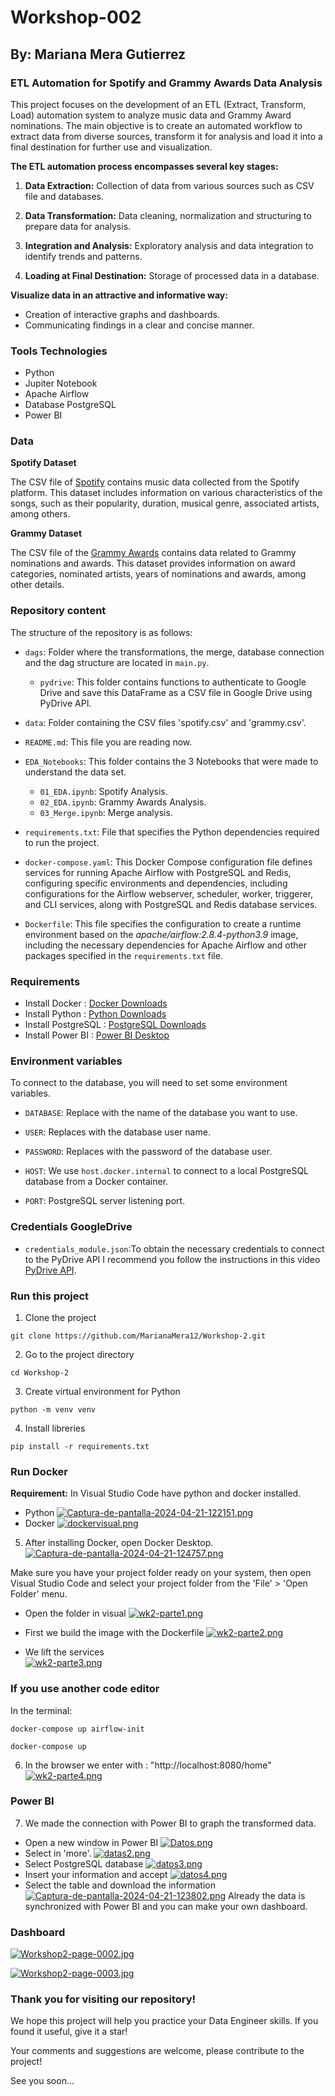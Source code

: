 # Workshop-002 

## By: Mariana Mera Gutierrez 

### ETL Automation for Spotify and Grammy Awards Data Analysis

This project focuses on the development of an ETL (Extract, Transform, Load) automation system to analyze music data and Grammy Award nominations. The main objective is to create an automated workflow to extract data from diverse sources, transform it for analysis and load it into a final destination for further use and visualization.

**The ETL automation process encompasses several key stages:**

1. **Data Extraction:** Collection of data from various sources such as CSV file and databases.

2. **Data Transformation:** Data cleaning, normalization and structuring to prepare data for analysis.

3. **Integration and Analysis:** Exploratory analysis and data integration to identify trends and patterns.

4. **Loading at Final Destination:** Storage of processed data in a database.

**Visualize data in an attractive and informative way:**

- Creation of interactive graphs and dashboards.
- Communicating findings in a clear and concise manner.

### Tools Technologies

- Python 
- Jupiter Notebook
- Apache Airflow
- Database PostgreSQL
- Power BI 

### Data

**Spotify Dataset**

The CSV file of [Spotify](https://www.kaggle.com/datasets/maharshipandya/-spotify-tracks-dataset) contains music data collected from the Spotify platform. This dataset includes information on various characteristics of the songs, such as their popularity, duration, musical genre, associated artists, among others.

**Grammy Dataset**

The CSV file of the [Grammy Awards](https://www.kaggle.com/datasets/unanimad/grammy-awards) contains data related to Grammy nominations and awards. This dataset provides information on award categories, nominated artists, years of nominations and awards, among other details.

### Repository content
The structure of the repository is as follows:

- `dags`: Folder where the transformations, the merge, database connection and the dag structure are located in `main.py`.

    - `pydrive`: This folder contains functions to authenticate to Google Drive and save this DataFrame as a CSV file in Google Drive using PyDrive API.

- `data`: Folder containing the CSV files 'spotify.csv' and 'grammy.csv'.

- `README.md`: This file you are reading now.

- `EDA_Notebooks`: This folder contains the 3 Notebooks that were made to understand the data set.
    - `01_EDA.ipynb`: Spotify Analysis.
    - `02_EDA.ipynb`: Grammy Awards Analysis.
    - `03_Merge.ipynb`: Merge analysis.
    

- `requirements.txt`: File that specifies the Python dependencies required to run the project.

- `docker-compose.yaml`: This Docker Compose configuration file defines services for running Apache Airflow with PostgreSQL and Redis, configuring specific environments and dependencies, including configurations for the Airflow webserver, scheduler, worker, triggerer, and CLI services, along with PostgreSQL and Redis database services.

- `Dockerfile`: This file specifies the configuration to create a runtime environment based on the *apache/airflow:2.8.4-python3.9* image, including the necessary dependencies for Apache Airflow and other packages specified in the `requirements.txt` file.  

### Requirements
- Install Docker : [Docker Downloads](https://docs.docker.com/engine/install/)
- Install Python : [Python Downloads](https://www.python.org/downloads/)
- Install PostgreSQL : [PostgreSQL Downloads](https://www.postgresql.org/download/)
- Install Power BI : [Power BI Desktop](https://www.microsoft.com/en-us/download/details.aspx?id=58494) 

### Environment variables

To connect to the database, you will need to set some environment variables.

- `DATABASE`: Replace with the name of the database you want to use.

- `USER`: Replaces with the database user name.

- `PASSWORD`: Replaces with the password of the database user.

- `HOST`: We use `host.docker.internal` to connect to a local PostgreSQL database from a Docker container.

- `PORT`: PostgreSQL server listening port.

### Credentials GoogleDrive

- `credentials_module.json`:To obtain the necessary credentials to connect to the PyDrive API I recommend you follow the instructions in this video [PyDrive API](https://www.youtube.com/watch?v=ZI4XjwbpEwU).


### Run this project

1. Clone the project
~~~
git clone https://github.com/MarianaMera12/Workshop-2.git 
~~~
2. Go to the project directory
~~~
cd Workshop-2
~~~
3. Create virtual environment for Python
~~~
python -m venv venv
~~~
4. Install libreries
~~~
pip install -r requirements.txt
~~~

### Run Docker 

**Requirement:** In Visual Studio Code have python and docker installed.

 - Python
 [![Captura-de-pantalla-2024-04-21-122151.png](https://i.postimg.cc/pLnBpp2M/Captura-de-pantalla-2024-04-21-122151.png)](https://postimg.cc/hXcmY4z2)
 - Docker 
 [![dockervisual.png](https://i.postimg.cc/nhs3B3G5/dockervisual.png)](https://postimg.cc/SnhLp757)


5. After installing Docker, open Docker Desktop.  
[![Captura-de-pantalla-2024-04-21-124757.png](https://i.postimg.cc/nc8Fyh3w/Captura-de-pantalla-2024-04-21-124757.png)](https://postimg.cc/mhwWMBfQ)

Make sure you have your project folder ready on your system, then open Visual Studio Code and select your project folder from the 'File' > 'Open Folder' menu.
- Open the folder in visual 
 [![wk2-parte1.png](https://i.postimg.cc/T3MR3PqJ/wk2-parte1.png)](https://postimg.cc/BXpWh4zj)

- First we build the image with the Dockerfile
[![wk2-parte2.png](https://i.postimg.cc/02Qzgr5W/wk2-parte2.png)](https://postimg.cc/QV2818T1)

- We lift the services  
[![wk2-parte3.png](https://i.postimg.cc/g0Zxj71f/wk2-parte3.png)](https://postimg.cc/NyQsPds4)

### If you use another code editor

In the terminal: 

~~~
docker-compose up airflow-init
~~~
~~~
docker-compose up
~~~

6. In the browser we enter with : "http://localhost:8080/home"
[![wk2-parte4.png](https://i.postimg.cc/y6hCszYw/wk2-parte4.png)](https://postimg.cc/t7gMNw65)

### Power BI

7. We made the connection with Power BI to graph the transformed data.

 - Open a new window in Power BI
 [![Datos.png](https://i.postimg.cc/fRFZQdzD/Datos.png)](https://postimg.cc/RWc2cNJD)
 - Select in 'more'.
 [![datas2.png](https://i.postimg.cc/JzdJwpH0/datas2.png)](https://postimg.cc/w1L3LcVY)
 - Select PostgreSQL database
 [![datos3.png](https://i.postimg.cc/sfNRhSWS/datos3.png)](https://postimg.cc/K4BVX1Jv)
 - Insert your information and accept
 [![datos4.png](https://i.postimg.cc/j2G9kH6F/datos4.png)](https://postimg.cc/T5JCKW4V)
 - Select the table and download the information
[![Captura-de-pantalla-2024-04-21-123802.png](https://i.postimg.cc/J0kF3mJs/Captura-de-pantalla-2024-04-21-123802.png)](https://postimg.cc/JHRKmfp8)
Already the data is synchronized with Power BI and you can make your own dashboard.

### Dashboard

[![Workshop2-page-0002.jpg](https://i.postimg.cc/85BJ7fXc/Workshop2-page-0002.jpg)](https://postimg.cc/CB5Lt5gp)

[![Workshop2-page-0003.jpg](https://i.postimg.cc/65Q2Q3r6/Workshop2-page-0003.jpg)](https://postimg.cc/Z01K7JsX)


### Thank you for visiting our repository!

We hope this project will help you practice your Data Engineer skills. If you found it useful, give it a star!

Your comments and suggestions are welcome, please contribute to the project!

See you soon... 
